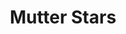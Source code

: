 ---
pid: rs212
title: Mutter Stars
location_transcription: 2nd & South
coordinates: "[-75.145829926469, 39.941330688444]"
zipcode: '19023'
gen_neighborhood: 
neighborhood: 
outside_phl: 'Darby PA '
age: '20'
age_range: 20-29
instagram: 
image_file_name: rs_212.jpg
proposal_transcription: Peace and love
topic: Unknown
topic_summary: '0'
type: Other No Form
keywords_other: 
credit: Destynii Gamble
image_labels: 
twitter: 
facebook: 
permalink: "/monuments/rs212/"
layout: item-page
---